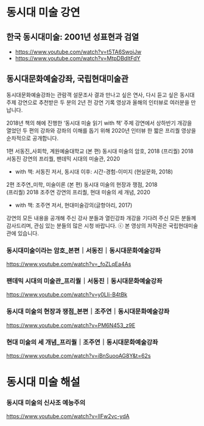 # 동시대 미술 강연

## 한국 동시대미술: 2001년 성표현과 검열
* https://www.youtube.com/watch?v=t5TA6SwoiJw
* https://www.youtube.com/watch?v=MtpDBdltFdY

## 동시대문화예술강좌, 국립현대미술관

동시대문화예술강좌는 관람객 설문조사 결과 만나고 싶은 연사, 
다시 듣고 싶은 동시대 주제 강연으로 추천받은 두 분의 
2년 전 강연 기록 영상과 올해의 인터뷰로 여러분을 만납니다.

2018년 책의 해에 진행한 ‘동시대 미술 읽기 with 책’ 주제 강연에서
상하반기 개강을 열었던 두 편의 강좌와 강좌의 이해를 돕기 위해 
2020년 인터뷰 한 짧은 프리퀄 영상을 순차적으로 공개합니다.

1편  서동진_사회학, 계원예술대학교
(본    편) 동시대 미술의 암호, 2018
(프리퀄) 2018 서동진 강연의 프리퀄, 팬데믹 시대의 미술관, 2020
   * with 책: 서동진 저서, 동시대 이후: 시간-경험-이미지 (현실문화, 2018) 

2편   조주연_미학, 미술이론
(본    편) 동시대 미술의 현장과 쟁점, 2018  
(프리퀄) 2018 조주연 강연의 프리퀄, 현대 미술의 세 개념, 2020   
   * with 책: 조주연 저서, 현대미술강의(글항아리, 2017)

강연의 모든 내용을 공개해 주신 강사 분들과
열린강좌 개강을 기다려 주신 모든 분들께 감사드리며, 
관심 있는 분들의 많은 시청 바랍니다.
ⓒ 본 영상의 저작권은 국립현대미술관에 있습니다.


### 동시대미술이라는 암호_본편｜서동진｜동시대문화예술강좌
https://www.youtube.com/watch?v=_foZLqEa4As

### 팬데믹 시대의 미술관_프리퀄｜서동진｜동시대문화예술강좌
https://www.youtube.com/watch?v=y0LIi-B4tBk

### 동시대 미술의 현장과 쟁점_본편｜조주연｜동시대문화예술강좌
https://www.youtube.com/watch?v=PM6N453_z9E

### 현대 미술의 세 개념_프리퀄｜조주연｜동시대문화예술강좌
https://www.youtube.com/watch?v=iBnSuooAG8Y&t=62s


# 동시대 미술 해설

### 동시대 미술의 신사조 예능주의
https://www.youtube.com/watch?v=llFw2vc-ydA

